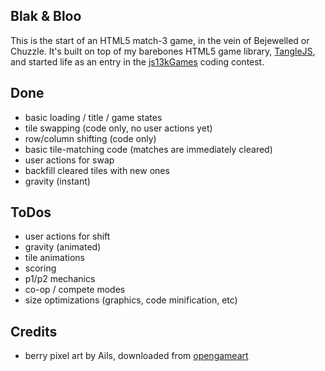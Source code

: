 Blak & Bloo
-----------------------

This is the start of an HTML5 match-3 game, in the vein of Bejewelled or Chuzzle.
It's built on top of my barebones HTML5 game library, [TangleJS](https://github.com/buyog/TangleJS),
and started life as an entry in the [js13kGames](https://twitter.com/js13kGames) coding contest.

Done
-----

* basic loading / title / game states
* tile swapping (code only, no user actions yet)
* row/column shifting (code only)
* basic tile-matching code (matches are immediately cleared)
* user actions for swap
* backfill cleared tiles with new ones
* gravity (instant)

ToDos
-----

* user actions for shift
* gravity (animated)
* tile animations
* scoring
* p1/p2 mechanics
* co-op / compete modes
* size optimizations (graphics, code minification, etc)


Credits
-----
* berry pixel art by Ails, downloaded from [opengameart](http://opengameart.org/content/420-pixel-art-icons-for-medievalfantasy-rpg)